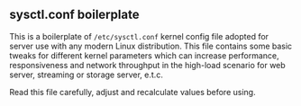 ## sysctl.conf boilerplate

This is a boilerplate of `/etc/sysctl.conf` kernel config file adopted for server use with any modern Linux distribution. 
This file contains some basic tweaks for different kernel parameters which can increase performance, responsiveness
and network throughput in the high-load scenario for web server, streaming or storage server, e.t.c.

Read this file carefully, adjust and recalculate values before using.
